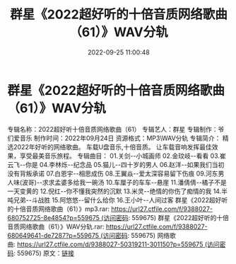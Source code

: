 ﻿---
title: 群星《2022超好听的十倍音质网络歌曲（61）》WAV分轨
date: 2022-09-25 11:00:48
categories: WAV车载音乐、镜像
tags: 华语中文
---
# 群星《2022超好听的十倍音质网络歌曲（61）》WAV分轨

专辑名称：2022超好听十倍音质网络歌曲（61）
专辑艺人：群星
专辑制作：爷们爱音乐
制作时间：2022年09月24日
资源格式：MP3\WAV分轨
专辑简介：
精选2022年好听的网络歌曲。
车载U盘音乐,十倍音质。
让车载音响发挥最佳效果，享受最美音乐旅程。
专辑曲目：
01.关剑--小城画师
02.金玟岐--看看
03.崔云飞--你是
04.李林烁--纪念品
05.猫儿--四十岁的男人
06.赵洋--如果我们当初没有背叛承诺
07.白恩宇--相思成伤
08.王翼焱--爱太深容易留下伤痕
09.河东男人味(波哥)--求求孟婆多给我一碗汤
10.车厘子的车车--悬崖
11.潘倩倩--橘子不是一天变黄的
12.倪红--你不懂我突然的沉默
13.米灵--绝情的你伤了痴情的我
14.半吨兄弟--斗战胜
15.阿悠悠--留什么给你
16.王小叶--人间过客
群星《2022超好听的十倍音质网络歌曲（61）》mp3.rar: https://url27.ctfile.com/f/9388027-680752725-8e4854?p=559675 (访问密码:
559675)
群星《2022超好听的十倍音质网络歌曲（61）》WAV分轨.rar: https://url27.ctfile.com/f/9388027-680649641-de7287?p=559675 (访问密码:
559675)
网络歌曲: https://url27.ctfile.com/d/9388027-50319211-301150?p=559675 (访问密码:
559675)
原文：[链接](https://blog.sina.com.cn/s/blog_1647c7e7601030zla.html)